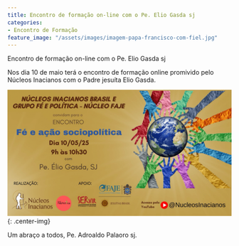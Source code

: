 ```yaml
---
title: Encontro de formação on-line com o Pe. Elio Gasda sj
categories:
- Encontro de Formação
feature_image: "/assets/images/imagem-papa-francisco-com-fiel.jpg"
---
```


Encontro de formação on-line com o Pe. Elio Gasda sj

<!-- more -->

Nos dia 10 de maio terá o encontro de formação online promivido pelo Núcleos Inacianos com o Padre jesuíta Elio Gasda.

![Encontro Formação online com Elio_Gasda](/assets/images/encontro-online-elio-gasda.png){: .center-img}

Um abraço a todos, Pe. Adroaldo Palaoro sj.
